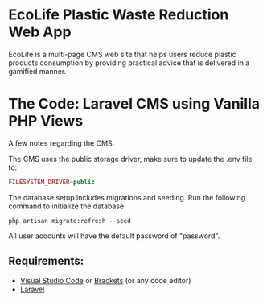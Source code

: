 # EcoLife Plastic Waste Reduction Web App

EcoLife is a multi-page CMS web site that helps users reduce plastic products consumption by providing practical advice that is delivered in a gamified manner.

# The Code: Laravel CMS using Vanilla PHP Views

A few notes regarding the CMS:

The CMS uses the public storage driver, make sure to update the .env file to:

```php
FILESYSTEM_DRIVER=public
```

The database setup includes migrations and seeding. Run the following command to initialize the database:

```
php artisan migrate:refresh --seed
```

All user acocunts will have the default password of "password".

## Requirements:

* [Visual Studio Code](https://code.visualstudio.com/) or [Brackets](http://brackets.io/) (or any code editor)
* [Laravel](https://laravel.com/)

</a>
